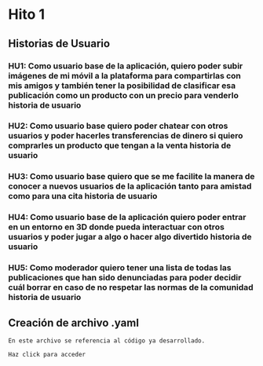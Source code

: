 # Hito 1 

## Historias de Usuario

### HU1: Como usuario base de la aplicación, quiero poder subir imágenes de mi móvil a la plataforma para compartirlas con mis amigos y también tener la posibilidad de clasificar esa publicación como un producto con un precio para venderlo historia de usuario

### HU2: Como usuario base quiero poder chatear con otros usuarios y poder hacerles transferencias de dinero si quiero comprarles un producto que tengan a la venta historia de usuario

### HU3: Como usuario base quiero que se me facilite la manera de conocer a nuevos usuarios de la aplicación tanto para amistad como para una cita historia de usuario

### HU4: Como usuario base de la aplicación quiero poder entrar en un entorno en 3D donde pueda interactuar con otros usuarios y poder jugar a algo o hacer algo divertido historia de usuario

### HU5: Como moderador quiero tener una lista de todas las publicaciones que han sido denunciadas para poder decidir cuál borrar en caso de no respetar las normas de la comunidad historia de usuario


## Creación de archivo .yaml

    En este archivo se referencia al código ya desarrollado.
    
    Haz click para acceder

